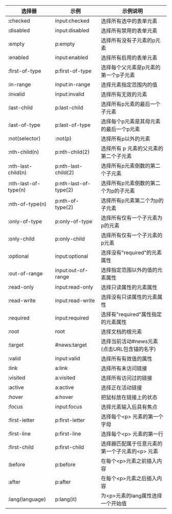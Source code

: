| 选择器 | 示例 | 示例说明 |
|-- | -- | -- |
| :checked |	input:checked |	选择所有选中的表单元素 |
| :disabled |	input:disabled |	选择所有禁用的表单元素 |
| :empty |	p:empty |	选择所有没有子元素的p元素 |
| :enabled | input:enabled | 选择所有启用的表单元素 |
| :first-of-type | p:first-of-type | 选择每个父元素是p元素的第一个p子元素 |
| :in-range |	input:in-range |	选择元素指定范围内的值 |
| :invalid |	input:invalid |	选择所有无效的元素 |
| :last-child |	p:last-child |	选择所有p元素的最后一个子元素 |
| :last-of-type |	p:last-of-type |	选择每个p元素是其母元素的最后一个p元素 |
| :not(selector) |	:not(p) |	选择所有p以外的元素 |
| :nth-child(n) |	p:nth-child(2) |	选择所有 p 元素的父元素的第二个子元素
| :nth-last-child(n) |	p:nth-last-child(2) |	选择所有p元素倒数的第二个子元素
| :nth-last-of-type(n) |	p:nth-last-of-type(2) |	选择所有p元素倒数的第二个为p的子元素 |
| :nth-of-type(n) |	p:nth-of-type(2) |	选择所有p元素第二个为p的子元素 |
| :only-of-type |	p:only-of-type |	选择所有仅有一个子元素为p的元素 |
| :only-child |	p:only-child |	选择所有仅有一个子元素的p元素 |
| :optional |	input:optional |	选择没有"required"的元素属性 |
| :out-of-range | input:out-of-range |	选择指定范围以外的值的元素属性 |
| :read-only | input:read-only |	选择只读属性的元素属性 |
| :read-write |	input:read-write |	选择没有只读属性的元素属性 |
| :required |	input:required |	选择有"required"属性指定的元素属性 |
| :root |	root |	选择文档的根元素 |
| :target |	#news:target | 选择当前活动#news元素(点击URL包含锚的名字) |
| :valid |	input:valid |	选择所有有效值的属性 |
| :link |	a:link |	选择所有未访问链接 |
| :visited |	a:visited |	选择所有访问过的链接 |
| :active |	a:active |	选择正在活动链接 |
| :hover |	a:hover |	把鼠标放在链接上的状态 |
| :focus |	input:focus |	选择元素输入后具有焦点 |
| :first-letter |	p:first-letter |	选择每个\<p> 元素的第一个字母 |
| :first-line |	p:first-line |	选择每个\<p> 元素的第一行 |
| :first-child |	p:first-child |	选择器匹配属于任意元素的第一个子元素的\<p> 元素 |
| :before |	p:before |	在每个\<p>元素之前插入内容 |
| :after |	p:after |	在每个\<p>元素之后插入内容 |
| :lang(language) |	p:lang(it) | 为\<p>元素的lang属性选择一个开始值 |
